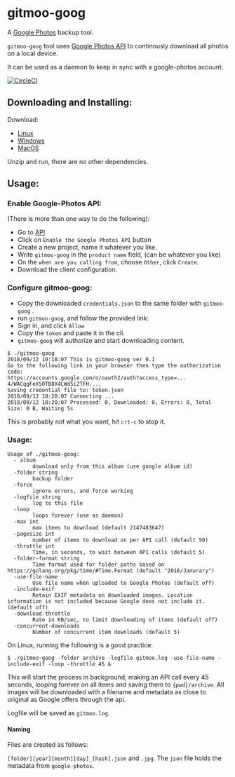 # gitmoo-goog

A [Google Photos](http://photos.google.com/) backup tool.

`gitmoo-goog` tool uses [Google Photos API](https://developers.google.com/photos/library/guides/get-started#enable-the-api) to continously download all photos on a local device.

It can be used as a daemon to keep in sync with a google-photos account.

[![CircleCI](https://circleci.com/gh/dtylman/gitmoo-goog.svg?style=svg)](https://circleci.com/gh/dtylman/gitmoo-goog)

## Downloading and Installing:

Download:
* [Linux](https://github.com/dtylman/gitmoo-goog/releases/download/0.21/gitmoo-goog.bz2) 
* [Windows](https://github.com/dtylman/gitmoo-goog/releases/download/0.21/gitmoo-goog.zip)
* [MacOS](https://github.com/dtylman/gitmoo-goog/releases/download/0.21/gitmoo-goog.gz)

Unzip and run, there are no other dependencies.

## Usage:

### Enable Google-Photos API:

(There is more than one way to do the following):
* Go to [API](https://developers.google.com/photos/library/guides/get-started#enable-the-api)
* Click on `Enable the Google Photos API` button
* Create a new project, name it whatever you like.
* Write `gitmoo-goog` in the `product name` field, (can be whatever you like)
* On the `when are you calling from`, choose `Other`, click `Create`.
* Download the client configuration.

### Configure gitmoo-goog:

* Copy the downloaded `credentials.json` to the same folder with `gitmoo-goog` .
* run `gitmoo-goog`, and follow the provided link:
* Sign in, and click `Allow`
* Copy the `token` and paste it in the cli.
* `gitmoo-goog` will authorize and start downloading content. 
```
$ ./gitmoo-goog
2018/09/12 10:18:07 This is gitmoo-goog ver 0.1
Go to the following link in your browser then type the authorization code:
https://accounts.google.com/o/oauth2/auth?access_type=...
4/WACqgFeX5OTB8X4LWd5i2TFH....
Saving credential file to: token.json
2018/09/12 10:20:07 Connecting ...
2018/09/12 10:20:07 Processed: 0, Downloaded: 0, Errors: 0, Total Size: 0 B, Waiting 5s
```


This is probably not what you want, hit `crt-c` to stop it.

### Usage:

```
Usage of ./gitmoo-goog:
  - album
        download only from this album (use google album id)
  -folder string
        backup folder
  -force
        ignore errors, and force working
  -logfile string
        log to this file
  -loop
        loops forever (use as daemon)
  -max int
        max items to download (default 2147483647)
  -pagesize int
        number of items to download on per API call (default 50)
  -throttle int
        Time, in seconds, to wait between API calls (default 5)
  -folder-format string
        Time format used for folder paths based on https://golang.org/pkg/time/#Time.Format (default "2016/Janurary")
  -use-file-name
        Use file name when uploaded to Google Photos (default off)
  -include-exif
        Retain EXIF metadata on downloaded images. Location information is not included because Google does not include it. (default off)
  -download-throttle
        Rate in KB/sec, to limit downloading of items (default off)
  -concurrent-downloads
        Number of concurrent item downloads (default 5)
```

On Linux, running the following is a good practice:

```
$ ./gitmoo-goog -folder archive -logfile gitmoo.log -use-file-name -include-exif -loop -throttle 45 &
```

This will start the process in background, making an API call every 45 seconds, looping forever on all items and saving them to `{pwd}/archive`. All images will be downloaded with a filename and metadata as close to original as Google offers through the api.

Logfile will be saved as `gitmoo.log`.

#### Naming

Files are created as follows:

`[folder][year][month][day]_[hash].json` and `.jpg`. The `json` file holds the metadata from `google-photos`. 
